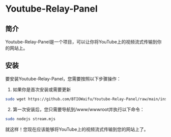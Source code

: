 # Youtube-Relay-Panel

## 简介

Youtube-Relay-Panel是一个项目，可以让你将YouTube上的视频流式传输到你的网站上。

## 安装

要安装Youtube-Relay-Panel，您需要按照以下步骤操作：

1. 如果你是首次安装或需要更新

```sh
sudo wget https://github.com/BTIOWaifu/Youtube-Relay-Panel/raw/main/install.sh && sudo chmod +x install.sh && sudo ./install.sh
```

2. 第一次安装后，您只需要导航到/www/wwwroot并执行以下命令：

```sh
sudo nodejs stream.mjs
```

就这样！您现在应该能够将YouTube上的视频流式传输到您的网站上了。
